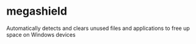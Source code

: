 # megashield
Automatically detects and clears unused files and applications to free up space on Windows devices
